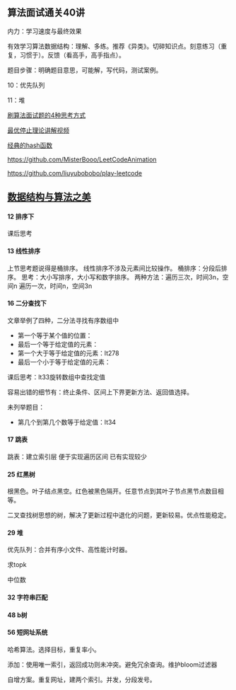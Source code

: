 ## 算法面试通关40讲

内力：学习速度与最终效果

有效学习算法数据结构：理解、多练。推荐《异类》。切碎知识点。刻意练习（重复，习惯于）。反馈（看高手，高手指点）。

题目步骤：明确题目意思，可能解，写代码，测试案例。

10：优先队列

11：堆

[刷算法面试题的4种思考方式](
https://time.geekbang.org/column/article/80314)

[最优停止理论讲解视频](
https://www.youtube.com/watch?v=pelPCK22W7k)

[经典的hash函数](
https://stackoverflow.com/questions/2948156/algorithm-complexity-security-md5-or-sha1)

https://github.com/MisterBooo/LeetCodeAnimation

https://github.com/liuyubobobo/play-leetcode

## [数据结构与算法之美](https://time.geekbang.org/column/126)

#### 12 排序下
课后思考

#### 13 线性排序

上节思考题说得是桶排序。
线性排序不涉及元素间比较操作。
桶排序：分段后排序。
思考：大小写排序，大小写和数字排序。
两种方法：遍历三次，时间3n，空间n
遍历一次，时间n，空间3n

#### 16 二分查找下

文章举例了四种，二分法寻找有序数组中

* 第一个等于某个值的位置：
* 最后一个等于给定值的元素：
* 第一个大于等于给定值的元素：lt278
* 最后一个小于等于给定值的元素：

课后思考：lt33旋转数组中查找定值

容易出错的细节有：终止条件、区间上下界更新方法、返回值选择。

未列举题目：

* 第几个到第几个数等于给定值：lt34

#### 17 跳表

跳表：建立索引层
便于实现遍历区间
已有实现较少

#### 25 红黑树

根黑色。叶子结点黑空。红色被黑色隔开。任意节点到其叶子节点黑节点数目相等。

二叉查找树思想的树，解决了更新过程中退化的问题，更新较易。优点性能稳定。

#### 29 堆

优先队列：合并有序小文件、高性能计时器。

求topk

中位数

#### 32 字符串匹配

#### 48 b树

#### 56 短网址系统

哈希算法。选择目标，重复率小。

添加：使用唯一索引，返回成功则未冲突。避免冗余查询。维护bloom过滤器

自增方案。重复网址，建两个索引。并发，分段发号。
